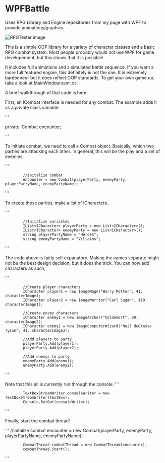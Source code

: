 # WPFBattle
Uses RPG Library and Engine repositories from my page with WPF to provide animations/graphics

![RPGTester image](https://i.imgur.com/7LNXGdJ.jpg)

This is a simple OOP library for a variety of character classes and a basic RPG combat system. Most people probably would not use WPF for game developement, but this shows that it is possible!

It includes full animations and a simulated battle sequence. If you want a more full featured engine, this definitely is not the one. It is extremely barebones- but it does reflect OOP standards. To get your own game up, take a look at MainWindow.xaml.cs.

A brief walkthrough of that code is here:

First, an ICombat interface is needed for any combat. The example adds it as a private class variable. 

'''

private ICombat encounter;

'''

To initiate combat, we need to call a Combat object. Basically, which two parties are attacking each other. In general, this will be the play and a set of enemies. 

'''

            //Initalize combat 
            encounter = new Combat(playerParty, enemyParty, playerPartyName, enemyPartyName);

'''

To create these parties, make a list of ICharacters. 

'''

            //Initalize variables
            IList<ICharacter> playerParty = new List<ICharacter>();
            IList<ICharacter> enemyParty = new List<ICharacter>();
            string playerPartyName = "Heroes";
            string enemyPartyName = "Villains";

'''

The code above is fairly self expanatory. Making the names separate might not be the best design decision, but it does the trick. 
You can now add characters as such,

'''

            //Create player characters
            ICharacter player1 = new ImageMage("Harry Potter", 41, characterImage);
            ICharacter player2 = new ImageWarrior("Carl Sagan", 110, characterImage1);

            //Create enemy characters
            ICharacter enemy1 = new ImageArcher("Voldemort", 90, characterImage2);
            ICharacter enemy2 = new ImageComputerWizard("Neil deGrasse Tyson", 41, characterImage3);

            //Add players to party
            playerParty.Add(player1);
            playerParty.Add(player2);

            //Add enemys to party
            enemyParty.Add(enemy1);
            enemyParty.Add(enemy2);

'''

Note that this all is currently run through the console. 
'''

            TextBoxStreamWriter consoleWriter = new TextBoxStreamWriter(textBox);
            Console.SetOut(consoleWriter);

'''

Finally, start the combat thread! 

'''
            //Initalize combat 
            encounter = new Combat(playerParty, enemyParty, playerPartyName, enemyPartyName);

            CombatThread combatThread = new CombatThread(encounter);
            combatThread.Start();
            
'''
